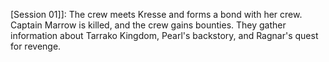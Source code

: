 [Session 01]]: The crew meets Kresse and forms a bond with her crew. Captain Marrow is killed, and the crew gains bounties. They gather information about Tarrako Kingdom, Pearl's backstory, and Ragnar's quest for revenge.